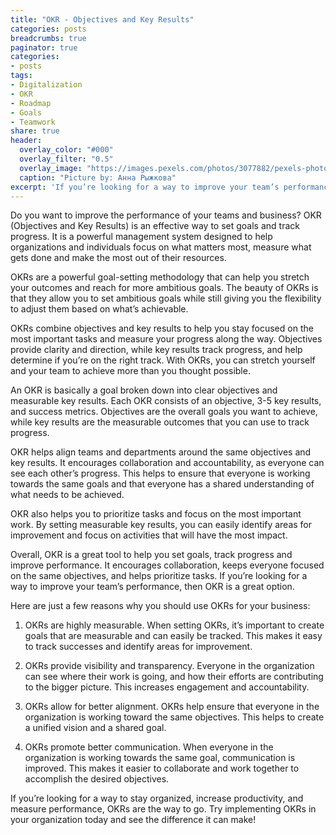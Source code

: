 ```yaml
---
title: "OKR - Objectives and Key Results"
categories: posts
breadcrumbs: true
paginator: true
categories: 
- posts
tags:
- Digitalization
- OKR
- Roadmap
- Goals
- Teamwork
share: true
header:
  overlay_color: "#000"
  overlay_filter: "0.5"
  overlay_image: "https://images.pexels.com/photos/3077882/pexels-photo-3077882.jpeg?auto=compress&cs=tinysrgb&w=1600"
  caption: "Picture by: Анна Рыжкова"
excerpt: 'If you’re looking for a way to improve your team’s performance, then OKR is a great option.'
---
```

Do you want to improve the performance of your teams and business? OKR (Objectives and Key Results) is an effective way to set goals and track progress. It is a powerful management system designed to help organizations and individuals focus on what matters most, measure what gets done and make the most out of their resources.

OKRs are a powerful goal-setting methodology that can help you stretch your outcomes and reach for more ambitious goals. The beauty of OKRs is that they allow you to set ambitious goals while still giving you the flexibility to adjust them based on what’s achievable.

OKRs combine objectives and key results to help you stay focused on the most important tasks and measure your progress along the way. Objectives provide clarity and direction, while key results track progress, and help determine if you’re on the right track. With OKRs, you can stretch yourself and your team to achieve more than you thought possible.

An OKR is basically a goal broken down into clear objectives and measurable key results. Each OKR consists of an objective, 3-5 key results, and success metrics. Objectives are the overall goals you want to achieve, while key results are the measurable outcomes that you can use to track progress.

OKR helps align teams and departments around the same objectives and key results. It encourages collaboration and accountability, as everyone can see each other’s progress. This helps to ensure that everyone is working towards the same goals and that everyone has a shared understanding of what needs to be achieved.

OKR also helps you to prioritize tasks and focus on the most important work. By setting measurable key results, you can easily identify areas for improvement and focus on activities that will have the most impact.

Overall, OKR is a great tool to help you set goals, track progress and improve performance. It encourages collaboration, keeps everyone focused on the same objectives, and helps prioritize tasks. If you’re looking for a way to improve your team’s performance, then OKR is a great option.

Here are just a few reasons why you should use OKRs for your business: 

1. OKRs are highly measurable. When setting OKRs, it’s important to create goals that are measurable and can easily be tracked. This makes it easy to track successes and identify areas for improvement.

2. OKRs provide visibility and transparency. Everyone in the organization can see where their work is going, and how their efforts are contributing to the bigger picture. This increases engagement and accountability.

3. OKRs allow for better alignment. OKRs help ensure that everyone in the organization is working toward the same objectives. This helps to create a unified vision and a shared goal.

4. OKRs promote better communication. When everyone in the organization is working towards the same goal, communication is improved. This makes it easier to collaborate and work together to accomplish the desired objectives.

If you’re looking for a way to stay organized, increase productivity, and measure performance, OKRs are the way to go. Try implementing OKRs in your organization today and see the difference it can make!

